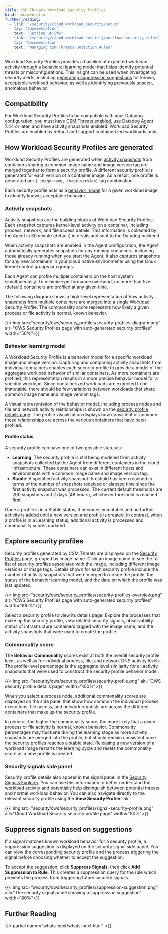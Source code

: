 ```yaml
---
title: CSM Threats Workload Security Profiles
kind: documentation
further_reading:
  - link: "/security/cloud_workload_security/setup"
    tag: "Documentation"
    text: "Setting Up CWS"
  - link: "/security/cloud_workload_security/workload_security_rules"
    tag: "Documentation"
    text: "Managing CSM Threats Detection Rules"
---
```


Workload Security Profiles provides a baseline of expected workload activity through a behavioral learning model that helps identify potential threats or misconfigurations. This insight can be used when investigating security alerts, including [generating suppression suggestions](#suppress-signals-based-on-suggestions) for known, acceptable workload behavior, as well as identifying previously unseen, anomalous behavior.

## Compatibility

For Workload Security Profiles to be compatible with your Datadog configuration, you must have [CSM Threats enabled][1], use Datadog Agent 7.44 or later, and have activity snapshots enabled. Workload Security Profiles are enabled by default and support containerized workloads only.

## How Workload Security Profiles are generated

Workload Security Profiles are generated when [activity snapshots](#activity-snapshots) from containers sharing a common image name and image version tag are merged together to form a security profile. A different security profile is generated for each version of a container image. As a result, one profile is generated per `{ image-name, image-version}` tag combination.

Each security profile acts as a [behavior model](#behavior-learning-model) for a given workload image to identify known, acceptable behavior.

### Activity snapshots

Activity snapshots are the building blocks of Workload Security Profiles. Each snapshot captures kernel-level activity on a container, including process, network, and file access details. This information is collected by the Agent in 30 minute (default) intervals and sent to the Datadog backend.

When activity snapshots are enabled in the Agent configuration, the Agent automatically generates snapshots for any running containers, including those already running when you start the Agent. It also captures snapshots for any new containers in your cloud native environments using the Linux kernel control groups or cgroups.

Each Agent can profile multiple containers on the host system simultaneously. To minimize performance overhead, no more than five (default) containers are profiled at any given time.

The following diagram shows a high-level representation of how activity snapshots from multiple containers are merged into a single Workload Security Profile. The commonality score represents how likely a given process or file activity is normal, known behavior.

{{< img src="security/cws/security_profiles/security-profiles-diagram.png" alt="CWS Security Profiles page with auto-generated security profiles" width="50%">}}

### Behavior learning model

A Workload Security Profile is a behavior model for a specific workload image and image version. Capturing and comparing activity snapshots from individual containers enables each security profile to provide a model of the aggregate workload behavior of similar containers. As more containers are profiled, this representation results in a more precise behavior model for a specific workload. Since containerized workloads are expected to be immutable, there should be few variations between workloads that share common image name and image version tags.

A visual representation of the behavior model, including process nodes and file and network activity relationships is shown on the [security profile details page](#explore-security-profiles). The profile visualization displays how consistent or common these relationships are across the various containers that have been profiled.

#### Profile status

A security profile can have one of two possible statuses:

- **Learning**: The security profile is still being modeled from activity snapshots collected by the Agent from different containers in the cloud infrastructure. These containers can exist in different hosts and environments with a common image name and image version tag.
- **Stable**: A specified activity snapshot threshold has been reached in terms of the number of snapshots received or elapsed time since the first activity snapshot was processed. The current default thresholds are 200 snapshots and 2 days (48 hours), whichever threshold is reached first.

Once a profile is in a Stable status, it becomes immutable and no further activity is added until a new version and profile is created. In contrast, when a profile is in a Learning status, additional activity is processed and commonality scores updated.

## Explore security profiles

Security profiles generated by CSM Threats are displayed on the [Security Profiles][2] page, grouped by image name. Click an image name to see the full list of security profiles associated with the image, including different image versions or image tags. Details shown for each security profile include the number of activity snapshots that were merged to create the profile, the status of the behavior learning model, and the date on which the profile was last updated.

{{< img src="security/cws/security_profiles/security-profiles-overview.png" alt="CWS Security Profiles page with auto-generated security profiles" width="100%">}}

Select a security profile to view its details page. Explore the processes that make up the security profile, view related security signals, observability status of infrastructure containers tagged with the image name, and the activity snapshots that were used to create the profile.

### Commonality score

The **Behavior Commonality** scores exist at both the overall security profile level, as well as for individual process, file, and network DNS activity levels. The profile-level percentage is the aggregate level similarity for all activity snapshots that were used to construct the security profile behavior model.

{{< img src="security/cws/security_profiles/security-profile.png" alt="CWS security profile details page" width="100%">}}

When you select a process node, additional commonality scores are displayed on the side panel that show how common the individual process executions, file access, and network requests are across the different containers that make up the security profile.

In general, the higher the commonality score, the more likely that a given process or file activity is normal, known behavior. Commonality percentages may fluctuate during the learning stage as more activity snapshots are merged into the profile, but should remain consistent once the security profiles reaches a stable state. Releasing a new version of a workload image restarts the learning cycle and resets the commonality score as a new profile is created.

### Security signals side panel

Security profile details also appear in the signal panel in the [Security Signals Explorer][3]. You can use this information to better understand the workload activity and potentially help distinguish between potential threats and normal workload behavior. You can also navigate directly to the relevant security profile using the **View Security Profile** link. 

{{< img src="security/cws/security_profiles/signal-security-profile.png" alt="Cloud Workload Security security profile page" width="80%">}}

## Suppress signals based on suggestions

If a signal matches known workload behavior for a security profile, a suppression suggestion is displayed on the security signal side panel. You can view the corresponding security profile and the process triggering the signal before choosing whether to accept the suggestion.

To accept the suggestion, click **Suppress Signals**, then click **Add Suppression to Rule**. This creates a suppression query for the rule which prevents the process from triggering future security signals.

{{< img src="security/cws/security_profiles/suppression-suggestion.png" alt="The security signal panel showing a suppression suggestion" width="80%">}}

## Further Reading

{{< partial name="whats-next/whats-next.html" >}}

[1]: /security/cloud_workload_security/setup
[2]: https://app.datadoghq.com/security/workload/profiles
[3]: /security/explorer
[4]: /security/cloud_workload_security/setup